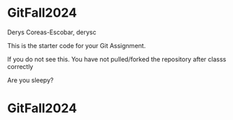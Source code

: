 # GitFall2024

Derys Coreas-Escobar, derysc

This is the starter code for your Git Assignment.

If you do not see this. You have not pulled/forked the repository after classs correctly


Are you sleepy?


# GitFall2024
